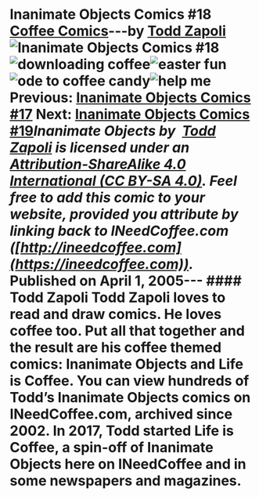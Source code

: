 # Inanimate Objects Comics #18 [Coffee Comics](https://ineedcoffee.com/section/coffee-comics/)---by [Todd Zapoli](https://ineedcoffee.com/by/todd-zapoli/)![Inanimate Objects Comics #18](https://ineedcoffee.com/images/posts/inanimate-objects-comics-18/Inanimate-Objects-Coffee-Comics640x400.jpg)![downloading coffee](https://ineedcoffee.com/assets/zap_downloadingcoffee1.DD7qRSBt_stAdf.webp)![easter fun](https://ineedcoffee.com/assets/zap_easter_fun.BABiXzH__1mdEwq.webp)![ode to coffee candy](https://ineedcoffee.com/assets/zap_coffee_candy.YviVfqsk_Z2qn6HA.webp)![help me](https://ineedcoffee.com/assets/zap_help_me-650x315.Bqb8jDmK_uehfx.webp) Previous: [Inanimate Objects Comics #17](https://ineedcoffee.com/inanimate-objects-comics-17/) Next: [Inanimate Objects Comics #19](https://ineedcoffee.com/inanimate-objects-comics-19/)_Inanimate Objects by  [Todd Zapoli](https://ineedcoffee.com/) is licensed under an  [Attribution-ShareAlike 4.0 International (CC BY-SA 4.0)](https://creativecommons.org/licenses/by-sa/4.0/). Feel free to add this comic to your website, provided you attribute by linking back to INeedCoffee.com ([http://ineedcoffee.com](https://ineedcoffee.com))._ Published on April 1, 2005--- #### Todd Zapoli Todd Zapoli loves to read and draw comics. He loves coffee too. Put all that together and the result are his coffee themed comics: Inanimate Objects and Life is Coffee. You can view hundreds of Todd’s Inanimate Objects comics on INeedCoffee.com, archived since 2002. In 2017, Todd started Life is Coffee, a spin-off of Inanimate Objects here on INeedCoffee and in some newspapers and magazines.